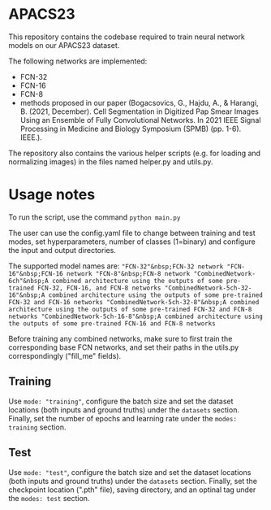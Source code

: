 # APACS23
This repository contains the codebase required to train neural network models on our APACS23 dataset.

The following networks are implemented:
- FCN-32
- FCN-16
- FCN-8
- methods proposed in our paper (Bogacsovics, G., Hajdu, A., & Harangi, B. (2021, December). Cell Segmentation in Digitized Pap Smear Images Using an Ensemble of Fully Convolutional Networks. In 2021 IEEE Signal Processing in Medicine and Biology Symposium (SPMB) (pp. 1-6). IEEE.).

The repository also contains the various helper scripts (e.g. for loading and normalizing images) in the files named helper.py and utils.py.

# Usage notes
To run the script, use the command
`python main.py`

The user can use the config.yaml file to change between training and test modes, set hyperparameters, number of classes (1=binary) and configure the input and output directories.

The supported model names are:
`
"FCN-32"&nbsp;FCN-32 network
"FCN-16"&nbsp;FCN-16 network
"FCN-8"&nbsp;FCN-8 network
"CombinedNetwork-6ch"&nbsp;A combined architecture using the outputs of some pre-trained FCN-32, FCN-16, and FCN-8 networks
"CombinedNetwork-5ch-32-16"&nbsp;A combined architecture using the outputs of some pre-trained FCN-32 and FCN-16 networks
"CombinedNetwork-5ch-32-8"&nbsp;A combined architecture using the outputs of some pre-trained FCN-32 and FCN-8 networks
"CombinedNetwork-5ch-16-8"&nbsp;A combined architecture using the outputs of some pre-trained FCN-16 and FCN-8 networks
`

Before training any combined networks, make sure to first train the corresponding base FCN networks, and set their paths in the utils.py correspondingly ("fill_me" fields).

## Training

Use `mode: "training"`, configure the batch size and set the dataset locations (both inputs and ground truths) under the `datasets` section. Finally, set the number of epochs and learning rate under the `modes: training` section.

## Test
Use `mode: "test"`, configure the batch size and set the dataset locations (both inputs and ground truths) under the `datasets` section. Finally, set the checkpoint location (".pth" file), saving directory, and an optinal tag under the `modes: test` section.
